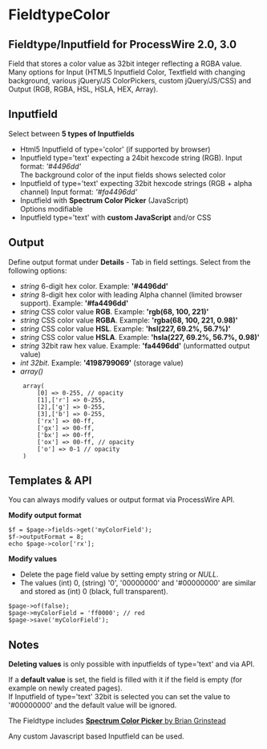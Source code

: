 FieldtypeColor
=====================

## Fieldtype/Inputfield for ProcessWire 2.0, 3.0

Field that stores a color value as 32bit integer reflecting a RGBA value. Many options for Input (HTML5 Inputfield Color, Textfield with changing background, various jQuery/JS ColorPickers, custom jQuery/JS/CSS) and Output (RGB, RGBA, HSL, HSLA, HEX, Array).

## Inputfield  
Select between **5 types of Inputfields** 
 
+ Html5 Inputfield of type='color' (if supported by browser)   
+ Inputfield type='text' expecting a 24bit hexcode string (RGB). Input format: *'#4496dd'*  
The background color of the input fields shows selected color
+ Inputfield of type='text' expecting 32bit hexcode strings (RGB + alpha channel) Input format: *'#fa4496dd'*  
+ Inputfield with **Spectrum Color Picker** (JavaScript)  
Options modifiable
+ Inputfield type='text' with **custom JavaScript** and/or CSS


## Output

Define output format under **Details** - Tab in field settings. Select from the following options:

+ *string* 6-digit hex color. Example: **'#4496dd'**
+ *string* 8-digit hex color with leading Alpha channel (limited browser support).	 Example: **'#fa4496dd'**
+ *string* CSS color value **RGB**. Example: **'rgb(68, 100, 221)'**
+ *string* CSS color value **RGBA**. Example: **'rgba(68, 100, 221, 0.98)'**
+ *string* CSS color value **HSL**. Example: **'hsl(227, 69.2%, 56.7%)'**
+ *string* CSS color value **HSLA**. Example: **'hsla(227, 69.2%, 56.7%, 0.98)'**
+ *string* 32bit raw hex value. Example: **'fa4496dd'** (unformatted output value)
+ *int 32bit*. Example: **'4198799069'** (storage value)
+ *array()*

```
	array(
		[0] => 0-255, // opacity
		[1],['r'] => 0-255,
		[2],['g'] => 0-255,
		[3],['b'] => 0-255,
		['rx'] => 00-ff,
		['gx'] => 00-ff,
		['bx'] => 00-ff,
		['ox'] => 00-ff, // opacity
		['o'] => 0-1 // opacity
	)
```


## Templates & API 
You can always modify values or output format via ProcessWire API.

**Modify output format**  

```
$f = $page->fields->get('myColorField');
$f->outputFormat = 8;
echo $page->color['rx'];
```  

**Modify values**

+ Delete the page field value by setting empty string or *NULL*.
+ The values (int) 0, (string) '0', '00000000' and '#00000000' are similar and stored as (int) 0 (black, full transparent).

```
$page->of(false);
$page->myColorField = 'ff0000'; // red
$page->save('myColorField');
```

## Notes
**Deleting values** is only possible with inputfields of type='text' and via API.

If a **default value** is set, the field is filled with it if the field is empty (for example on newly created pages).  
If Inputfield of type='text' 32bit is selected you can set the value to '#00000000' and the default value will be ignored.
		
The Fieldtype includes
[**Spectrum Color Picker** by Brian Grinstead](https://github.com/bgrins/spectrum)

Any custom Javascript based Inputfield can be used.

